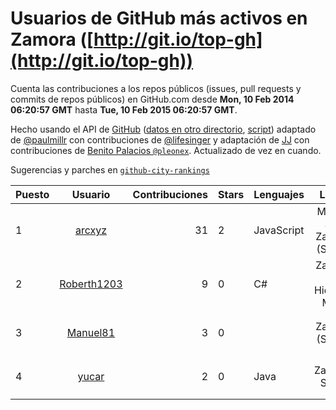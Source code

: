 # Usuarios de GitHub más activos en Zamora ([http://git.io/top-gh](http://git.io/top-gh))



  Cuenta las contribuciones a los repos públicos (issues, pull requests y commits de repos públicos) en GitHub.com desde  **Mon, 10 Feb 2014 06:20:57 GMT** hasta **Tue, 10 Feb 2015 06:20:57 GMT**.

  Hecho usando el API de [GitHub](http://github.com) ([datos en otro directorio](https://github.com/JJ/top-github-users-data/tree/master/data), [script](https://github.com/JJ/top-github-users)) adaptado de [@paulmillr](https://github.com/paulmillr) con contribuciones de [@lifesinger](https://github.com/lifesinger) y adaptación de [JJ](http://jj.github.io) con contribuciones de [Benito Palacios `@pleonex`](http://github.com/pleonex). Actualizado de vez en cuando. 

  Sugerencias y parches en [`github-city-rankings`](http://github.com/JJ/github-city-rankings)


| Puesto   |      Usuario      |  Contribuciones | Stars | Lenguajes   |      Lugar      |  Avatar |
|----------|:-----------------:|----------------:|-------|-------------|:---------------:|---------|
| 1 | [arcxyz](https://github.com/arcxyz) | 31 | 2 | JavaScript | Madrid and Zamora (Spain) | <img src='https://avatars0.githubusercontent.com/u/185002?v=3&s=64' width='64' height='64' title='Alejandro Rodríguez'> |
| 2 | [Roberth1203](https://github.com/Roberth1203) | 9 | 0 | C# | Zamora de Hidalgo, Mich | <img src='https://avatars0.githubusercontent.com/u/10360581?v=3&s=64' width='64' height='64' title='Roberto Arroyo'> |
| 3 | [Manuel81](https://github.com/Manuel81) | 3 | 0 |  | Zamora (Spain) | <img src='https://avatars2.githubusercontent.com/u/6862437?v=3&s=64' width='64' height='64' title='Manuel'> |
| 4 | [yucar](https://github.com/yucar) | 2 | 0 | Java | Zamora, Spain | <img src='https://avatars1.githubusercontent.com/u/9248297?v=3&s=64' width='64' height='64' title='Rodrigo'> |
